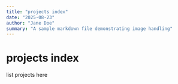 ```yaml
---
title: "projects index"
date: "2025-08-23"
author: "Jane Doe"
summary: "A sample markdown file demonstrating image handling"
---
```


# projects index

list projects here
